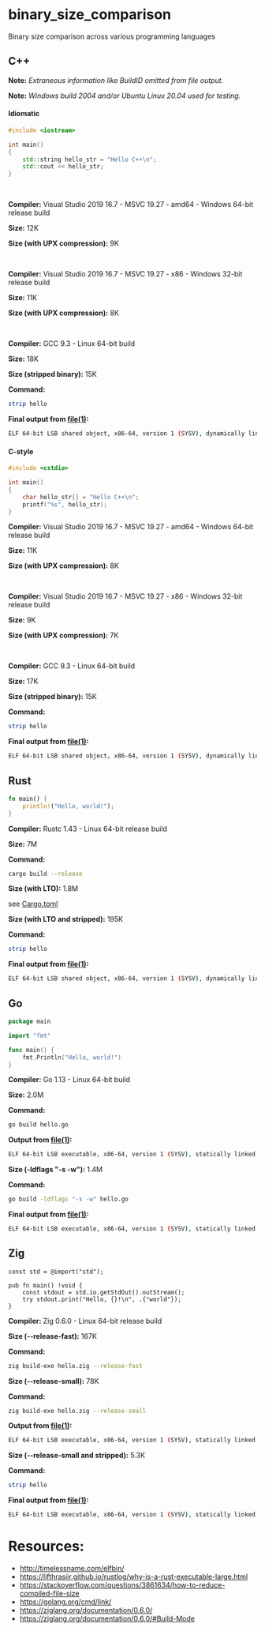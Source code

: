 # binary_size_comparison
Binary size comparison across various programming languages

## C++
**Note:** *Extraneous information like BuildID omitted from file output.*

**Note:** *Windows build 2004 and/or Ubuntu Linux 20.04 used for testing.*
#### Idiomatic
```cpp
#include <iostream>

int main()
{
    std::string hello_str = "Hello C++\n";
    std::cout << hello_str;
}
```

<br/>

**Compiler:**
Visual Studio 2019 16.7 - MSVC 19.27 - amd64 - Windows 64-bit release build

**Size:**
12K

**Size (with UPX compression):**
9K

<br/>

**Compiler:**
Visual Studio 2019 16.7 - MSVC 19.27 - x86 - Windows 32-bit release build

**Size:**
11K

**Size (with UPX compression):**
8K

<br/>

**Compiler:**
GCC 9.3 - Linux 64-bit build

**Size:**
18K

**Size (stripped binary):**
15K

**Command:**
```sh
strip hello
```

**Final output from [file(1)](https://www.freebsd.org/cgi/man.cgi?query=file):**
```sh
ELF 64-bit LSB shared object, x86-64, version 1 (SYSV), dynamically linked, interpreter /lib64/ld-linux-x86-64.so.2, for GNU/Linux 3.2.0, stripped
```

#### C-style
```cpp
#include <cstdio>

int main()
{
    char hello_str[] = "Hello C++\n";
    printf("%s", hello_str);
}
```

**Compiler:**
Visual Studio 2019 16.7 - MSVC 19.27 - amd64 - Windows 64-bit release build

**Size:**
11K

**Size (with UPX compression):**
8K

<br/>

**Compiler:**
Visual Studio 2019 16.7 - MSVC 19.27 - x86 - Windows 32-bit release build

**Size:**
9K

**Size (with UPX compression):**
7K

<br/>

**Compiler:**
GCC 9.3 - Linux 64-bit build

**Size:**
17K

**Size (stripped binary):**
15K

**Command:**
```sh
strip hello
```

**Final output from [file(1)](https://www.freebsd.org/cgi/man.cgi?query=file):**
```sh
ELF 64-bit LSB shared object, x86-64, version 1 (SYSV), dynamically linked, interpreter /lib64/ld-linux-x86-64.so.2, for GNU/Linux 3.2.0, stripped
```

## Rust
```rust
fn main() {
    println!("Hello, world!");
}
```

**Compiler:**
Rustc 1.43 - Linux 64-bit release build

**Size:**
7M

**Command:**
```sh
cargo build --release
```

**Size (with LTO):**
1.8M

see [Cargo.toml](https://github.com/Adobe-Android/binary_size_comparison/blob/master/Cargo.toml)

**Size (with LTO and stripped):**
195K

**Command:**
```sh
strip hello
```

**Final output from [file(1)](https://www.freebsd.org/cgi/man.cgi?query=file):**
```sh
ELF 64-bit LSB shared object, x86-64, version 1 (SYSV), dynamically linked, interpreter /lib64/ld-linux-x86-64.so.2, for GNU/Linux 3.2.0, stripped
```

## Go
```go
package main

import "fmt"

func main() {
    fmt.Println("Hello, world!")
}
```

**Compiler:**
Go 1.13 - Linux 64-bit build

**Size:**
2.0M

**Command:**
```sh
go build hello.go
```

**Output from [file(1)](https://www.freebsd.org/cgi/man.cgi?query=file):**
```sh
ELF 64-bit LSB executable, x86-64, version 1 (SYSV), statically linked, not stripped
```

**Size (-ldflags "-s -w"):**
1.4M

**Command:**
```sh
go build -ldflags "-s -w" hello.go
```

**Final output from [file(1)](https://www.freebsd.org/cgi/man.cgi?query=file):**
```sh
ELF 64-bit LSB executable, x86-64, version 1 (SYSV), statically linked, stripped
```

## Zig
```zig
const std = @import("std");

pub fn main() !void {
    const stdout = std.io.getStdOut().outStream();
    try stdout.print("Hello, {}!\n", .{"world"});
}
```

**Compiler:**
Zig 0.6.0 - Linux 64-bit release build

**Size (--release-fast):**
167K

**Command:**
```sh
zig build-exe hello.zig --release-fast
```

**Size (--release-small):**
78K

**Command:**
```sh
zig build-exe hello.zig --release-small
```

**Output from [file(1)](https://www.freebsd.org/cgi/man.cgi?query=file):**
```sh
ELF 64-bit LSB executable, x86-64, version 1 (SYSV), statically linked, with debug_info, not stripped
```

**Size (--release-small and stripped):**
5.3K

**Command:**
```sh
strip hello
```

**Final output from [file(1)](https://www.freebsd.org/cgi/man.cgi?query=file):**
```sh
ELF 64-bit LSB executable, x86-64, version 1 (SYSV), statically linked, stripped
```

# Resources:
* http://timelessname.com/elfbin/
* https://lifthrasiir.github.io/rustlog/why-is-a-rust-executable-large.html
* https://stackoverflow.com/questions/3861634/how-to-reduce-compiled-file-size
* https://golang.org/cmd/link/
* https://ziglang.org/documentation/0.6.0/
* https://ziglang.org/documentation/0.6.0/#Build-Mode
